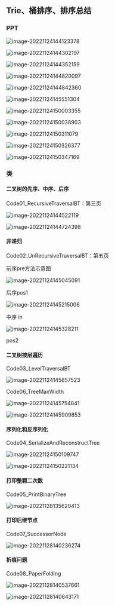 ##  Trie、桶排序、排序总结
### PPT

![image-20221124144123378](C:\Users\Administrator\java_code\user\algorithm\src\main\java\com\example\algorithm\elementary_1\code07\image\第七节01.png)

![image-20221124144302197](C:\Users\Administrator\java_code\user\algorithm\src\main\java\com\example\algorithm\elementary_1\code07\image\第七节02.png)

![image-20221124144352159](C:\Users\Administrator\java_code\user\algorithm\src\main\java\com\example\algorithm\elementary_1\code07\image\第七节03.png)

![image-20221124144820097](C:\Users\Administrator\java_code\user\algorithm\src\main\java\com\example\algorithm\elementary_1\code07\image\第七节04.png)

![image-20221124144842360](C:\Users\Administrator\java_code\user\algorithm\src\main\java\com\example\algorithm\elementary_1\code07\image\第七节05.png)

![image-20221124145551304](C:\Users\Administrator\java_code\user\algorithm\src\main\java\com\example\algorithm\elementary_1\code07\image\第七节06.png)

![image-20221124150003355](C:\Users\Administrator\java_code\user\algorithm\src\main\java\com\example\algorithm\elementary_1\code07\image\第七节07.png)

![image-20221124150038903](C:\Users\Administrator\java_code\user\algorithm\src\main\java\com\example\algorithm\elementary_1\code07\image\第七节08.png)

![image-20221124150311079](C:\Users\Administrator\java_code\user\algorithm\src\main\java\com\example\algorithm\elementary_1\code07\image\第七节09.png)

![image-20221124150326377](C:\Users\Administrator\java_code\user\algorithm\src\main\java\com\example\algorithm\elementary_1\code07\image\第七节10.png)

![image-20221124150347169](C:\Users\Administrator\java_code\user\algorithm\src\main\java\com\example\algorithm\elementary_1\code07\image\第七节11.png)




### 类

#### 二叉树的先序、中序、后序

Code01_RecursiveTraversalBT：第三页

![image-20221124144522119](C:\Users\Administrator\java_code\user\algorithm\src\main\java\com\example\algorithm\elementary_1\code07\image\第七节03_概念.png)

![image-20221124144724398](C:\Users\Administrator\java_code\user\algorithm\src\main\java\com\example\algorithm\elementary_1\code07\image\第七节03_概念02.png)

#### 非递归

Code02_UnRecursiveTraversalBT：第五页 

前序pre方法示意图

![image-20221124145045091](C:\Users\Administrator\java_code\user\algorithm\src\main\java\com\example\algorithm\elementary_1\code07\image\第七节05_概念01.png)

后序pos1

![image-20221124145215006](C:\Users\Administrator\java_code\user\algorithm\src\main\java\com\example\algorithm\elementary_1\code07\image\第七节05_概念02.png)

中序 in

![image-20221124145328211](C:\Users\Administrator\java_code\user\algorithm\src\main\java\com\example\algorithm\elementary_1\code07\image\第七节05_概念03.png)

pos2

#### 二叉树按层遍历

Code03_LevelTraversalBT

![image-20221124145657523](C:\Users\Administrator\java_code\user\algorithm\src\main\java\com\example\algorithm\elementary_1\code07\image\第七节06_概念.png)

Code06_TreeMaxWidth

![image-20221124145754841](C:\Users\Administrator\java_code\user\algorithm\src\main\java\com\example\algorithm\elementary_1\code07\image\第七节06_概念02.png)

![image-20221124145909853](C:\Users\Administrator\java_code\user\algorithm\src\main\java\com\example\algorithm\elementary_1\code07\image\第七节06_概念03.png)

#### 序列化和反序列化

Code04_SerializeAndReconstructTree

![image-20221124150109747](C:\Users\Administrator\java_code\user\algorithm\src\main\java\com\example\algorithm\elementary_1\code07\image\第七节07_概念01.png)

![image-20221124150221134](C:\Users\Administrator\java_code\user\algorithm\src\main\java\com\example\algorithm\elementary_1\code07\image\第七节07_概念02.png)

#### 打印整颗二次数

Code05_PrintBinaryTree

![image-20221128135620413](C:\Users\Administrator\java_code\user\algorithm\src\main\java\com\example\algorithm\elementary_1\code07\image\第七节08_概念01.png)

#### 打印后继节点

Code07_SuccessorNode

![image-20221128140236274](C:\Users\Administrator\java_code\user\algorithm\src\main\java\com\example\algorithm\elementary_1\code07\image\第七节10_概念01.png)

#### 折痕问题

Code08_PaperFolding

![image-20221128140537661](C:\Users\Administrator\java_code\user\algorithm\src\main\java\com\example\algorithm\elementary_1\code07\image\第七节11_概念01.png)

![image-20221128140643171](C:\Users\Administrator\java_code\user\algorithm\src\main\java\com\example\algorithm\elementary_1\code07\image\第七节11_概念02.png)
